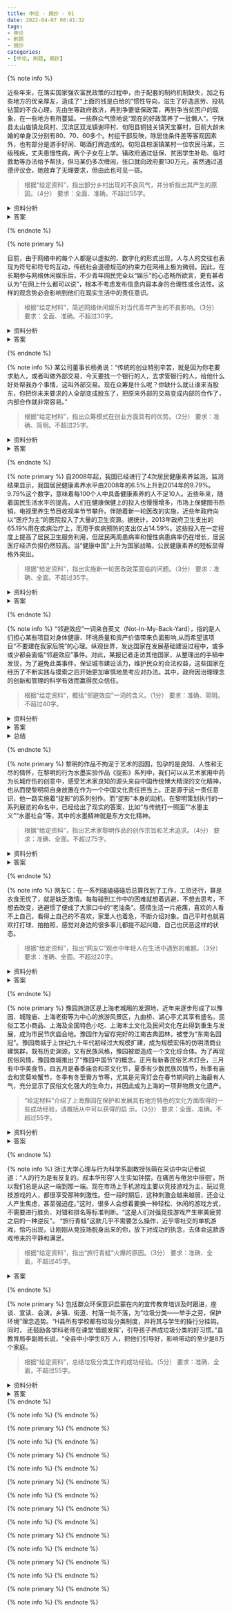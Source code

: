 ```yaml
---
title: 申论 - 摘抄 - 01
date: 2022-04-07 08:41:32
tags:
- 申论
- 刷题
- 摘抄
categories:
- [申论, 刷题, 摘抄]
---
```


{% note info %}

近些年来，在落实国家强农富民政策的过程中，由于配套的制约机制缺失，加之有些地方的优亲厚友，造成了“上面的钱是白给的”惯性导向，滋生了好逸恶劳、投机钻营的不良心理，先由坐等政府救济，再到争要低保政策，再到争当贫困户的现象，在一些地方有所蔓延。一些群众气愤地说“现在的好政策养了一批懒人”。宁陕县太山庙镇龙凤村、汉滨区双龙镇谢坪村、旬阳县铜钱关镇天宝寨村，目前大龄未婚的单身汉分别有80、70、60多个。村组干部反映，除居住条件差等客观因素外，也有部分是游手好闲、喝酒打牌造成的。旬阳县棕溪镇某村一位农民马某，三级残疾，丈夫患慢性病，两个子女在上学。镇政府通过低保、贫困学生补助、临时救助等办法给予帮扶，但马某仍多次缠闹，张口就向政府要130万元，虽然通过道德评议会，她放弃了无理要求，但由此也可见一斑。
> 根据“给定资料”，指出部分乡村出现的不良风气，并分析指出其产生的原因。（4分）
要求：全面、准确，不超过55字。

<details>
<summary>资料分析</summary>
近些年来，<strong>在落实国家强农富民政策的过程中</strong>，由于<strong>配套的制约机制缺失</strong>，加之<strong>有些地方的优亲厚友</strong>，<strong>造成了“上面的钱是白给的”惯性导向</strong>，<strong>滋生了好逸恶劳</strong>、<strong>投机钻营的不良心理</strong>，先由<strong>坐等政府救济</strong>，再到<strong>争要低保政策</strong>，再到<strong>争当贫困户的现象</strong>，在一些地方有所蔓延。一些群众气愤地说“现在的好政策养了一批懒人”。宁陕县太山庙镇龙凤村、汉滨区双龙镇谢坪村、旬阳县铜钱关镇天宝寨村，目前大龄未婚的单身汉分别有80、70、60多个。村组干部反映，除居住条件差等客观因素外，也有部分是游手好闲、喝酒打牌造成的。旬阳县棕溪镇某村一位农民马某，三级残疾，丈夫患慢性病，两个子女在上学。镇政府通过低保、贫困学生补助、临时救助等办法给予帮扶，但马某仍多次缠闹，张口就向政府要130万元，虽然通过道德评议会，她放弃了无理要求，但由此也可见一斑。
</details>

<details>
<summary>答案</summary>
<strong>我的答案</strong><br/>
风气：坐等政府救济到争低保，再到争当贫困户并有所蔓延。原因：配套的制约机制缺失，滋生不良心理。{% label danger @（47字，1/4分） %}<br/>
<strong>参考答案</strong> <br/>
在强农富民政策中配套制约机制缺失，存在优亲厚友行为，造成“等要靠”的惯性导向，滋生好逸恶劳、投机钻营的心理。{% label danger @（54字） %}</details>

{% endnote %}



{% note primary %}

目前，由于网络中的每个人都是以虚拟的、数字化的形式出现，人与人的交往也表现为符号和符号的互动，传统社会道德规范的约束力在网络上极为微弱。因此，在长期参与网络休闲娱乐后，不少青年网民完全以“娱乐”的心态畅所欲言，更有甚者认为“在网上什么都可以说”，根本不考虑发布信息内容本身的合理性或合法性。这样的观念势必会影响到他们在现实生活中的责任意识。
> 根据“给定材料”，简述网络休闲娱乐对当代青年产生的不良影响。（3分）
要求：全面、准确。不超过30字。

<details>
<summary>资料分析</summary>
目前，由于网络中的每个人都是以虚拟的、数字化的形式出现，人与人的交往也表现为符号和符号的互动，传统社会道德规范的约束力在网络上极为微弱。因此，在长期参与网络休闲娱乐后，不少青年网民完全以 <strong>“娱乐”的心态畅所欲言</strong> ，{% label primary @网络言论娱乐化 %} <strong>更有甚者认为“在网上什么都可以说”</strong> ，根本 <strogn>不考虑发布信息内容本身的合理性或合法性</strogn>{% label primary @忽略言论合法性和合理性 %}。这样的观念势必会影响到他们在 <strong>现实生活中的责任意识</strong>{% label primary @丧失责任意识 %}。
</details>

<details>
<summary>答案</summary>
<strong>我的答案</strong><br>
会导致青年发言忽略内容的合法性，进而影响在现实生活的责任意识{% label danger @（30字，1.5/3分） %}<br>
<strong>参考答案</strong><br>
丧失责任意识，网络言论娱乐化，忽视言论合法性和合理性。{% label danger @（27字） %}

</details>

{% endnote %}


{% note info %}
某公司董事长杨勇说：“传统的创业特别辛苦，就是因为你老要求助人，或者叫做外部交易，今天要找一个银行的人，去求管银行的人，给他什么好处帮我办个事情，这叫外部交易。现在众筹是什么呢？你缺什么就让谁来当股东，你把你未来要求的人全部变成股东了，把原来外部的交易变成内部的合作了，内部合作就非常容易。”
> 根据“给定材料”，指出众筹模式在创业方面具有的优势。（2分）
要求：准确、简明。不超过25字。

<details>
<summary>资料分析</summary>
某公司董事长杨勇说：“传统的创业特别辛苦，就是因为你老要求助人，或者叫做外部交易，今天要找一个银行的人，去求管银行的人，给他什么好处帮我办个事情，这叫外部交易。现在众筹是什么呢？你缺什么就让谁来当股东， <strong>你把你未来要求的人全部变成股东了</strong>{% label primary @以需求导向寻找股东 %}， <strong>把原来外部的交易变成内部的合作了</strong>{% label primary @将外部交易变成内部合作 %}，内部合作就非常容易。”
</details>

<details>
<summary>答案</summary>
<strong>我的答案</strong><br>
把外部交易转为内部合作，降低了难度。{% label danger @（18字，1/2分） %}<br>
<strong>参考答案</strong><br>
以需求导向寻找股东，将外部交易变成内部合作。{% label danger @（22字） %}
</details>

{% endnote %}



{% note primary %}
自2008年起，我国已经进行了4次居民健康素养监测。监测结果显示，我国居民健康素养水平由2008年的6.5%上升到2014年的9.79%。9.79%这个数字，意味着每100个人中具备健康素养的人不足10人。近些年来，随着国民生活水平的提高，人们在健康保健上的投入也慢慢增多，市场上保健图书热销，电视里养生节目收视率节节攀升。伴随着新一轮医改的实施，近些年政府向以“医疗为主”的医院投入了大量的卫生资源。据统计，2013年政府卫生支出的65.19%用在疾病治疗上，而用于疾病预防的支出仅占14.59%。这些投入在一定程度上提高了居民卫生服务利用，但居民两周患病率和慢性病患病率仍在增长，居民医疗经济负担仍然较高。当“健康中国”上升为国家战略，公民健康素养的短板显得格外突出。
> 根据“给定资料”，指出实施新一轮医改政策面临的问题。（3分）
要求：准确、全面。不超过35字。

<details>
<summary>资料分析</summary>
自2008年起，我国已经进行了4次居民健康素养监测。监测结果显示，我国居民健康素养水平由2008年的6.5%上升到2014年的9.79%。9.79%这个数字，意味着每100个人中具备健康素养的人不足10人。近些年来，随着国民生活水平的提高，人们在健康保健上的投入也慢慢增多，市场上保健图书热销，电视里养生节目收视率节节攀升。伴随着新一轮医改的实施，近些年政府向以“医疗为主”的医院投入了大量的卫生资源。据统计，2013年政府卫生支出的65.19%用在疾病治疗上，而用于疾病预防的支出仅占14.59%。这些投入在一定程度上提高了居民卫生服务利用， <strong>但居民两周患病率和慢性病患病率仍在增长</strong> ， <strong>居民医疗经济负担仍然较高</strong>。当“健康中国”上升为国家战略， <strong>公民健康素养的短板显得格外突出</strong>。
</details>

<details>
<summary>答案</summary>
<strong>我的答案</strong><br>
疾病预防投入较少、居民患病率持续增长、医疗经济负担高。{% label danger @（27字，1.5/3分） %}<br>
<strong>参考答案</strong><br>
居民健康素养水平低，两周患病率和慢性病患病率增长，医疗经济负担重。{% label danger @（33字） %}
</details>

{% endnote %}


{% note info %}
“邻避效应”一词来自英文（Not-In-My-Back-Yard），指的是人们担心某些项目对身体健康、环境质量和资产价值带来负面影响,从而希望该项目“不要建在我家后院”的心理。纵观世界，发达国家在发展基础建设过程中，或多或少都会面临“邻避效应”事件。对此，某报记者走访其他国家，从整理出的手稿中发现，为了避免此类事件，保证城市建设活力，维护民众的合法权益，这些国家在经历了不断实践与摸索之后开始更加审慎地思考应对办法。其中，政府因治理理念的创新和管理的科学有效而赢得民众信任。
> 根据“给定资料”，概括“邻避效应”一词的含义。（1分）
要求：准确、简明。不超过40字。

<details>
<summary>资料分析</summary>
<strong>“邻避效应”</strong> 一词来自英文（Not-In-My-Back-Yard），指的是 <strong>人们担心某些项目对身体健康、环境质量和资产价值带来负面影响,从而希望该项目“不要建在我家后院”的心理</strong>。纵观世界，发达国家在发展基础建设过程中，或多或少都会面临“邻避效应”事件。对此，某报记者走访其他国家，从整理出的手稿中发现，为了避免此类事件，保证城市建设活力，维护民众的合法权益，这些国家在经历了不断实践与摸索之后开始更加审慎地思考应对办法。其中，政府因治理理念的创新和管理的科学有效而赢得民众信任。
</details>

<details>
<summary>答案</summary>
<strong>我的答案</strong><br>
人们不希望对身体健康、环境质量和资产价值有影响的项目建在自家附近。{% label danger @（33字，0/1分） %}
<br><strong>参考答案</strong><br>
“邻避效应”指的是一种“居民不希望将带有负面影响的项目建在自家附近”的心理。
</details>

<details>
<summary>总结</summary>
概括某一词时，要将该次的性质表述出来，如本题，“邻避效应”是一种心理，所以答案应该组织为“‘邻避效应’指的是一种XXX的心理”
</details>

{% endnote %}


{% note primary %}
黎明的作品不拘泥于艺术的园囿，包孕的是良知、人性和无尽的情怀，在黎明的行为水墨实验作品《捉影》系列中，我们可以从艺术家用中药为长城疗伤的创意中，感受艺术家良知的源头来自中国传统博大精深的文化精神，也从而使黎明将自身放置在作为一个中国文化责任担当上。正是源于这一责任意识，他一路实施着“捉影”的系列创作。而“捉影”本身的动机，在黎明策划执行的一系列展览的命名中，已经给出了现实的答案，比如“与传统打一照面”“水墨主义”“水墨社会”等，其中的水墨精神就是东方文化精神。
> 根据“给定资料”，指出艺术家黎明作品的创作宗旨和艺术追求。（4分）
要求：准确、全面。不超过75字。

<details>
<summary>资料分析</summary>
黎明的作品不拘泥于艺术的园囿， <strong>包孕的是良知、人性和无尽的情怀</strong>{% label primary @这是对黎明创作的总体介绍，属于创作宗旨 %}，在黎明的 <strong>行为水墨实验作品《捉影》系列中</strong>，我们可以从艺术家用中药为长城疗伤的创意中， <strong>感受艺术家良知的源头来自中国传统博大精深的文化精神，也从而使黎明将自身放置在作为一个中国文化责任担当上</strong>。正是源于这一责任意识，他一路实施着“捉影”的系列创作。 <strong>而“捉影”本身的动机</strong>，在黎明策划执行的一系列展览的命名中，已经给出了现实的答案，比如“与传统打一照面”“水墨主义”“水墨社会”等，其中的 <stong>水墨精神就是东方文化精神</stong>。
</details>

<details>
<summary>答案</summary>
<strong>我的答案</strong><br>
未作答。
<br><strong>参考答案</strong><br>
创作宗旨：包孕良知、人性、情怀。
艺术追求：行为水墨实验作品《捉影》系列体现中国传统文化精神和艺术家的文化责任担当，以及水墨精神，即东方文化精神。{% label danger @（73字）%}
</details>

{% endnote %}

{% note info %}
⽹友C：在⼀系列磕磕碰碰后总算找到了⼯作，⼯资还⾏，算是⾐⻝⽆忧了，就是缺乏激情。每每碰到⼯作中的困难就想着逃避，不想去思考，不想去改变，逃避惯了便成了⼤家⼝中的“⽼油条”。感情⽣活⼀⽚疮痍，喜欢的⼈看不上⾃⼰，看得上⾃⼰的不喜欢，家⾥⼈也着急，不断介绍对象。⾃⼰平时也就喜欢打打球、拍拍照，感觉对身边的很多事⼉都提不起兴趣，⾃⼰也厌恶这样的状态。
> 根据“给定资料”，指出“⽹友C”观点中年轻⼈在⽣活中遇到的难题。（3分）
> 要求：准确、全⾯。不超过20字。

<details>
<summary>资料分析</summary>
⽹友C：在⼀系列磕磕碰碰后总算找到了⼯作，⼯资还⾏，算是⾐⻝⽆忧了， <strong>就是缺乏激情</strong>。每每碰到⼯作中的困难就想着 <strong>逃避，不想去思考，不想去改变，</strong>逃避惯了便成了⼤家⼝中的“⽼油条”。 <strong>感情⽣活⼀⽚疮痍</strong>，喜欢的⼈看不上⾃⼰，看得上⾃⼰的不喜欢，家⾥⼈也着急，不断介绍对象。⾃⼰平时也就喜欢打打球、拍拍照， <strong>感觉对身边的很多事儿都提不起兴趣</strong>，⾃⼰也厌恶这样的状态。
</details>

<details>
<summary>答案</summary>
<strong>我的答案</strong><br>
就业困难、逃避困难、感情疮演、没有兴趣。{% label danger @（20字，2/3分） %}
<br><strong>参考答案</strong><br>
缺乏激情和兴趣，逃避困难，存在感情疮痍。{% label danger @（20字） %}
</details>

{% endnote %}

{% note primary %}
豫园旅游区是上海⽼城厢的发源地，近年来逐步形成了以豫园、城隍庙、上海⽼街等为中⼼的旅游⻛景区，九曲桥、湖⼼亭尤其享有盛名。⺠俗⼯艺⼩商品、上海及全国特⾊⼩吃、上海本⼟⽂化及⺠间⽂化在此得到重⽣与发展，成为市⺠节庆庙会地。豫园作为留存完好的江南古典园林，被誉为“东南名园冠”。豫园商城于上世纪九⼗年代初经过⼤规模扩建，成为规模宏伟的仿明清商业建筑群，既有历史渊源，⼜有⺠族⻛格，豫园被塑造成⼀个⽂化综合体。为了再现⺠俗⻛情，豫园商城推出了“豫园中国节”的概念。正⽉有新春⺠俗艺术灯会，三⽉有中华美⻝节，四五⽉是春季庙会和茶⽂化节，夏季有少数⺠族⻛情节，秋季有庙会和赏菊啖蟹节，冬季有冬⾄膏⽅节等，尤其是元宵灯会在春节期间的上海最有⼈⽓，充分显示了⺠俗⽂化强⼤的⽣命⼒，并因此成为上海的⼀项⾮物质⽂化遗产。
> “给定材料”介绍了上海豫园在保护和发展具有地⽅特⾊的⽂化⽅⾯取得的⼀些成功经验，请概括从中可以获得的启 示。（3分）
> 要求：全⾯、准确。不超过55字。

<details>
<summary>资料分析</summary>
豫园旅游区是上海⽼城厢的发源地，近年来逐步 <strong>形成了以豫园、城隍庙、上海⽼街等为中⼼的旅游⻛景区</strong>，九曲桥、湖⼼亭尤其享有盛名。 <strong>⺠俗⼯艺⼩商品、上海及全国特⾊⼩吃</strong>{% label primary @物质遗产 %}、上海本⼟⽂化及 <strong>⺠间⽂化</strong>{% label primary @文化遗产 %}在此得到重⽣与发展，成为市⺠节庆庙会地。 <strong>豫园作为留存完好的江南古典园林</strong>，被誉为“东南名园冠”。豫园商城于上世纪九十年代初经过大规模扩建，成为规模宏伟的仿明清商业建筑群，既有历史渊源，⼜有⺠族⻛格，豫园被塑造成⼀个⽂化综合体。为了再现⺠俗⻛情， <strong>豫园商城推出了“豫园中国节”的概念</strong>。正⽉有新春⺠俗艺术灯会，三⽉有中华美⻝节，四五⽉是春季庙会和茶⽂化节，夏季有少数⺠族⻛情节，秋季有庙会和赏菊啖蟹节，冬季有冬⾄膏⽅节等，尤其是元宵灯会在春节期间的上海最有⼈⽓，充分显示了⺠俗⽂化强⼤的⽣命⼒，并因此成为上海的⼀项⾮物质⽂化遗产。
</details>

<details>
<summary>答案</summary>
<strong>我的答案</strong><br>
⼤规模扩建,仿明清商业建筑群、有历史渊源和⺠族⻛格形成⽂化综合体，推出“豫园中国节”。{% label danger @（43字，1.5/3分） %}
<br><strong>参考答案</strong><br>
综合式开发旅游景区。注重物质⽂化遗产和⾮物质⽂化遗产的结合。注重经济和⽂化的协调发展。打造⽂化综合体。{% label danger @（51字） %}
</details>

{% endnote %}


{% note info %}
浙江⼤学⼼理与⾏为科学系副教授张萌在采访中向记者说道：“⼈的⾏为是有反复的。叔本华形容‘⼈⽣实如钟摆，在痛苦与倦怠中徘徊’，所以我们总是从这⼀端到那⼀端。现在市场上⼿机游戏主要以竞技游戏为主，玩过竞技游戏的⼈，都很享受那种刺激性。但⼀段时期后，这种刺激会越来越弱，还会让⼈产⽣焦虑，甚⾄强迫症。”这时，很多⼈会想着要换⼀种轻松、休闲的游戏⽅式，不需要进⾏胜负、对错和排名等标准判断。“这是⼈们对强竞技游戏产⽣审美疲劳之后的⼀种逆反”。
“旅⾏⻘蛙”这款⼏乎不需要怎么操作，近乎零社交的单机游戏，恰巧出现，让刚刚从竞技场脱身出来的你，放下对成功的执念，去体会这款游戏带来的平静和满⾜。
> 根据“给定资料”，指出“旅⾏⻘蛙”⽕爆的原因。（3分）
> 要求：准确、全⾯，不超过45字。

<details>
<summary>答案</summary>
<strong>我的答案</strong><br>
⼈的⾏为具有反复性，⻓时间接受竞技游戏的刺激导致想换休闲轻松的游戏;对强竞技游戏审美疲劳。{% label danger @（45字，2.5/3分） %}
<br><strong>参考答案</strong><br>
给⼈们带来了轻松、休闲、平静、满⾜的体验，契合了玩家对强竞技游戏产⽣审美疲劳的逆反⼼理。{% label danger @（44字） %}
</details>

{% endnote %}

{% note primary %}
包括群众环保意识启蒙在内的宣传教育培训及时跟进，座谈、宣读、会演，乡镇、街道、村落⼀处不落，为“垃圾分类——举⼿之劳，保护环境”理念造势。“H县所有学校都有垃圾分类制度，并将其与学⽣的操⾏分挂钩。同时， 还⿎励各学科⽼师在课堂‘借题发挥’，引导孩⼦养成垃圾分类的好习惯。”县教育局李副局⻓说，“全县中⼩学⽣8万 ⼈，把他们引导好，影响带动的⾄少是8万个家庭。
> 根据“给定资料”，总结垃圾分类⼯作的成功经验。（5分）
> 要求：准确、全⾯，不超过55字。

<details>
<summary>资料分析</summary>
包括群众环保意识启蒙在内的 <strong>宣传教育培训</strong>及时跟进，座谈、宣读、会演，乡镇、街道、村落⼀处不落， <strong>为“垃圾分类——举⼿之劳，保护环境”理念造势</strong>。“H县所有学校 <strong>都有垃圾分类制度</strong>，并 <strong>将其与学⽣的操⾏分挂钩</strong>。同时， 还 <strong>⿎励各学科⽼师在课堂‘借题发挥’，引导孩⼦养成垃圾分类的好习惯。</strong>”县教育局李副局⻓说，“全县中⼩学⽣8万 ⼈，把他们引导好，影响带动的⾄少是8万个家庭。
</details>

<details>
<summary>答案</summary>
<strong>我的答案</strong><br>
在学校推⾏垃圾分类，与学⽣的操⾏分挂钩，⿎励⽼师积极引导，⽤学⽣带动家庭。对群众普及相关教育培训。{% label danger @（49字，3/5分） %}
<br><strong>参考答案</strong><br>
加强宣传教育培训。宣传分类理念，学校建⽴垃圾分类制度，与学⽣操⾏分挂钩，利⽤课堂引导孩⼦形成垃圾分类的好习惯。{% label danger @（55字） %}
</details>
{% endnote %}

{% note info %}
{% endnote %}

{% note primary %}
{% endnote %}

{% note info %}
{% endnote %}

{% note primary %}
{% endnote %}

{% note info %}
{% endnote %}

{% note primary %}
{% endnote %}

{% note info %}
{% endnote %}

{% note primary %}
{% endnote %}

{% note info %}
{% endnote %}

{% note primary %}
{% endnote %}

{% note info %}
{% endnote %}

{% note primary %}
{% endnote %}

{% note info %}
{% endnote %}

{% note primary %}
{% endnote %}

{% note info %}
{% endnote %}










